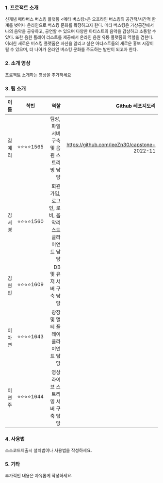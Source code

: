 ### 1. 프로잭트 소개
신개념 메타버스 버스킹 플랫폼 <메타 버스킹>은 오프라인 버스킹의 공간적/시간적 한계를 벗어나 온라인으로 버스킹 문화를 확장하고자 한다.
메타 버스킹은 가상공간에서 나의 음악을 공유하고, 공연할 수 있으며 다양한 아티스트의 음악을 감상하고 소통할 수 있다. 또한 음원 플레이 리스트를 제공해서 온라인 음원 유통 플랫폼의 역할을 겸한다.
이러한 새로운 버스킹 플랫폼은 자신을 알리고 싶은 아티스트들의 새로운 홍보 시장이 될 수 있으며, 더 나아가 온라인 버스킹 문화를 주도하는 발판이 되고자 한다.

### 2. 소개 영상

프로젝트 소개하는 영상을 추가하세요

### 3. 팀 소개
|이름|학번|역할|Github 레포지토리|
|:---|:---:|---:|---:|
|김예리|⭐⭐⭐⭐1565|팀장, 파일 서버 구축 및 음원 스트리밍 담당|https://github.com/leeZn30/capstone-2022-11|
|김서경|⭐⭐⭐⭐1560|회원가입, 로그인, 로비, 음악리스트 클라이언트 담당|
|김현민|⭐⭐⭐⭐1609|DB 및 유저 서버 구축 담당|
|이아연|⭐⭐⭐⭐1643|광장 및 멀티 플레이 클라이언트 담당|
|이연주|⭐⭐⭐⭐1644|영상 라이브 스트리밍 서버 구축 담당|

### 4. 사용법

소스코드제출시 설치법이나 사용법을 작성하세요.

### 5. 기타

추가적인 내용은 자유롭게 작성하세요.

